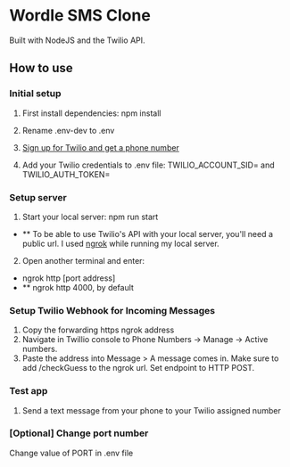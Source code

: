 # Wordle SMS Clone

Built with NodeJS and the Twilio API.


## How to use

### Initial setup
1. First install dependencies: npm install

2. Rename .env-dev to .env
3. [Sign up for Twilio and get a phone number](https://www.twilio.com/docs/sms/quickstart/node#sign-up-for-twilio-and-get-a-twilio-phone-number)
4. Add your Twilio credentials to .env file: TWILIO_ACCOUNT_SID= and TWILIO_AUTH_TOKEN=

### Setup server
1. Start your local server: npm run start

- ** To be able to use Twilio's API with your local server, you'll need a public url. I used [ngrok](https://ngrok.com/) while running my local server. 

2. Open another terminal and enter:
- ngrok http [port address]
- ** ngrok http 4000, by default

### Setup Twilio Webhook for Incoming Messages

1. Copy the forwarding https ngrok address
2. Navigate in Twillio console to Phone Numbers -> Manage -> Active numbers.
3. Paste the address into Message > A message comes in. Make sure to add /checkGuess to the ngrok url. Set endpoint to HTTP POST.

### Test app
1. Send a text message from your phone to your Twilio assigned number


### [Optional] Change port number
Change value of PORT in .env file